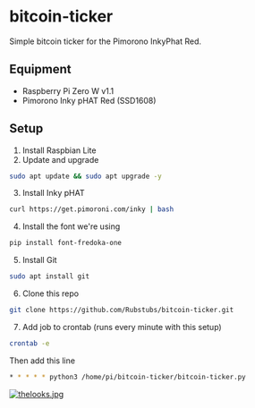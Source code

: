 # bitcoin-ticker
Simple bitcoin ticker for the Pimorono InkyPhat Red.

## Equipment
* Raspberry Pi Zero W v1.1
* Pimorono Inky pHAT Red (SSD1608)

## Setup
1. Install Raspbian Lite
2. Update and upgrade 
```Bash
sudo apt update && sudo apt upgrade -y
```
3. Install Inky pHAT 
```Bash
curl https://get.pimoroni.com/inky | bash
```
4. Install the font we're using
```Bash
pip install font-fredoka-one
```
5. Install Git
```Bash 
sudo apt install git
```
6. Clone this repo
```Bash
git clone https://github.com/Rubstubs/bitcoin-ticker.git
```
7. Add job to crontab (runs every minute with this setup)
```Bash
crontab -e
```
Then add this line
```Bash
* * * * * python3 /home/pi/bitcoin-ticker/bitcoin-ticker.py
```

[![thelooks.jpg](https://i.postimg.cc/MHdPKh8M/thelooks.jpg)](https://postimg.cc/8ffBZXcN)